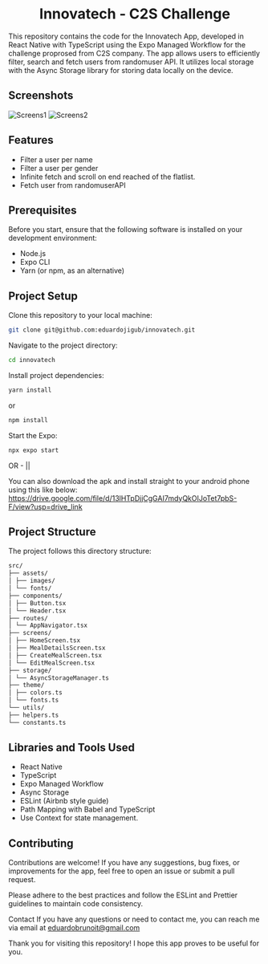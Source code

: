<h1 align="center">Innovatech - C2S Challenge</h1>
This repository contains the code for the Innovatech App, developed in React Native with TypeScript using the Expo Managed Workflow for the challenge proprosed from C2S company. The app allows users to efficiently filter, search and fetch users from randomuser API. 
It utilizes local storage with the Async Storage library for storing data locally on the device.

## Screenshots
![Screens1](https://github.com/eduardojigub/innovatech/assets/47367373/4447bdc0-1173-4557-9522-b64813f6b3e4)
![Screens2](https://github.com/eduardojigub/innovatech/assets/47367373/660222c4-a696-4a87-8447-13ac352fd51d)

## Features

* Filter a user per name
* Filter a user per gender
* Infinite fetch and scroll on end reached of the flatlist. 
* Fetch user from randomuserAPI

## Prerequisites

Before you start, ensure that the following software is installed on your development environment:

* Node.js
* Expo CLI
* Yarn (or npm, as an alternative)

## Project Setup

Clone this repository to your local machine:

```bash
git clone git@github.com:eduardojigub/innovatech.git
```

Navigate to the project directory:

```bash
cd innovatech
```

Install project dependencies:

```bash
yarn install
```

or

```bash
npm install
```

Start the Expo:

```bash
npx expo start
```

OR - ||

You can also download the apk and install straight to your android phone using this like below:
https://drive.google.com/file/d/13lHTpDjjCgGAI7mdyQkOIJoTet7pbS-F/view?usp=drive_link

## Project Structure

The project follows this directory structure:
```bash
src/
├── assets/
│ ├── images/
│ └── fonts/
├── components/
│ ├── Button.tsx
│ └── Header.tsx
├── routes/
│ └── AppNavigator.tsx
├── screens/
│ ├── HomeScreen.tsx
│ ├── MealDetailsScreen.tsx
│ ├── CreateMealScreen.tsx
│ └── EditMealScreen.tsx
├── storage/
│ └── AsyncStorageManager.ts
├── theme/
│ ├── colors.ts
│ └── fonts.ts
└── utils/
├── helpers.ts
└── constants.ts
```


## Libraries and Tools Used

* React Native
* TypeScript
* Expo Managed Workflow
* Async Storage
* ESLint (Airbnb style guide)
* Path Mapping with Babel and TypeScript
* Use Context for state management. 

## Contributing

Contributions are welcome! If you have any suggestions, bug fixes, or improvements for the app, feel free to open an issue or submit a pull request.

Please adhere to the best practices and follow the ESLint and Prettier guidelines to maintain code consistency.

Contact
If you have any questions or need to contact me, you can reach me via email at eduardobrunoit@gmail.com

Thank you for visiting this repository! I hope this app proves to be useful for you.
